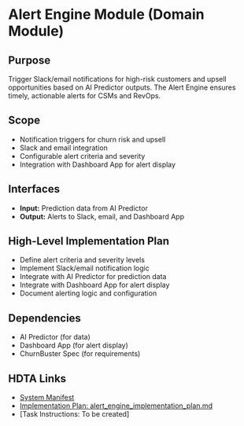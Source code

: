 # Alert Engine Module (Domain Module)

## Purpose
Trigger Slack/email notifications for high-risk customers and upsell opportunities based on AI Predictor outputs. The Alert Engine ensures timely, actionable alerts for CSMs and RevOps.

## Scope
- Notification triggers for churn risk and upsell
- Slack and email integration
- Configurable alert criteria and severity
- Integration with Dashboard App for alert display

## Interfaces
- **Input:** Prediction data from AI Predictor
- **Output:** Alerts to Slack, email, and Dashboard App

## High-Level Implementation Plan
- Define alert criteria and severity levels
- Implement Slack/email notification logic
- Integrate with AI Predictor for prediction data
- Integrate with Dashboard App for alert display
- Document alerting logic and configuration

## Dependencies
- AI Predictor (for data)
- Dashboard App (for alert display)
- ChurnBuster Spec (for requirements)

## HDTA Links
- [System Manifest](../cline_docs/system_manifest.md)
- [Implementation Plan: alert_engine_implementation_plan.md](alert_engine_implementation_plan.md)
- [Task Instructions: To be created]

